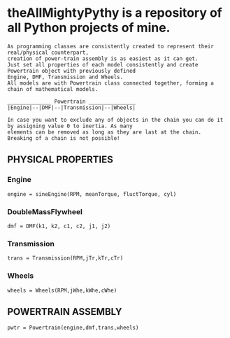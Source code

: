 # theAllMightyPythy is a repository of all Python projects of mine.



    As programming classes are consistently created to represent their real/physical counterpart,
    creation of power-train assembly is as easiest as it can get.
    Just set all properties of each model consistently and create Powertrain object with previously defined
    Engine, DMF, Transmission and Wheels.
    All models are with Powertrain class connected together, forming a chain of mathematical models.

    ______________ Powertrain _______________
    |Engine|--|DMF|--|Transmission|--|Wheels|

    In case you want to exclude any of objects in the chain you can do it by assigning value 0 to inertia. As many
    elements can be removed as long as they are last at the chain. Breaking of a chain is not possible!



## PHYSICAL PROPERTIES

    
### Engine

    engine = sineEngine(RPM, meanTorque, fluctTorque, cyl)

### DoubleMassFlywheel
   
    dmf = DMF(k1, k2, c1, c2, j1, j2)

### Transmission

    trans = Transmission(RPM,jTr,kTr,cTr)

### Wheels

    wheels = Wheels(RPM,jWhe,kWhe,cWhe)
    

## POWERTRAIN ASSEMBLY

    pwtr = Powertrain(engine,dmf,trans,wheels)
